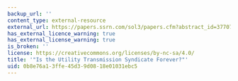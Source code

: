 ```yaml
---
backup_url: ''
content_type: external-resource
external_url: https://papers.ssrn.com/sol3/papers.cfm?abstract_id=3770740
has_external_licence_warning: true
has_external_license_warning: true
is_broken: ''
license: https://creativecommons.org/licenses/by-nc-sa/4.0/
title: '"Is the Utility Transmission Syndicate Forever?"'
uid: 0b8e76a1-3ffe-45d3-9d08-18e01031ebc5
---
```

